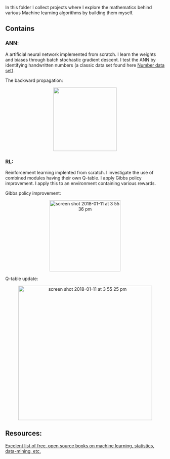 In this folder I collect projects where I explore the mathematics behind various Machine learning algorithms by building them myself. 

## Contains
### ANN: 
A artificial neural network implemented from scratch. I learn the weights and biases through batch stochastic gradient descent. I test the ANN by identifying handwritten numbers (a classic data set found here [Number data set](http://yann.lecun.com/exdb/mnist/)). 

The backward propagation:
<p align="center">
  <img width="200" src="https://user-images.githubusercontent.com/32745301/34848820-dd8ea690-f6e5-11e7-88ce-a9e736082179.png">
</p>

### RL:
Reinforcement learning implented from scratch. I investigate the use of combined modules having their own Q-table. I apply Gibbs policy improvement. I apply this to an environment containing various rewards.  

Gibbs policy improvement:
<p align="center">
  <img width="224" alt="screen shot 2018-01-11 at 3 55 36 pm" src="https://user-images.githubusercontent.com/32745301/34849549-5488120c-f6e8-11e7-9791-c94ee13de4d1.png">
</p>

Q-table update:
<p align="center">
  <img width="423" alt="screen shot 2018-01-11 at 3 55 25 pm" src="https://user-images.githubusercontent.com/32745301/34849548-547c54b2-f6e8-11e7-8aa8-c8372e8fb186.png">
</p>

## Resources:
[Excelent list of free, open source books on machine learning, statistics, data-mining, etc.](https://github.com/josephmisiti/awesome-machine-learning/blob/master/books.md)
